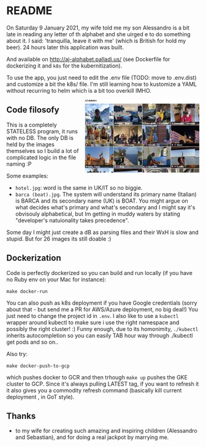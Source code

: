 # README

On Saturday 9 January 2021, my wife told me my son Alessandro is a bit late in reading any letter of th alphabet and she uirged e to do something about it. I said: 'tranquilla, leave it with me' (which is British for hold my beer). 24 hours later this application was built.

And available on http://aj-alphabet.palladi.us/ (see Dockerfile for dockerizing it and `k8s` for the kubernitization).

To use the app, you just need to edit the .env file (TODO: move to .env.dist) and customize a bit the k8s/ file.
I'm still learning how to kustomize a YAML without recurring to helm which is a bit too overkill IMHO.

<img src="https://github.com/palladius/baby-alphabet/raw/master/doc/screenshot.jpg" width="300" alt="Screenshot for AJ Alphabet" align='right' />


## Code filosofy

This is a completely STATELESS program, it runs with no DB. The only DB is held by the images themselves so I build a lot of complicated logic in the file naming :P

Some examples:

* `hotel.jpg`: word is the same in UK/IT so no biggie.
* `barca (boat).jpg`. The system will understand its primary name (Italian) is BARCA and its secondary name (UK) is BOAT. You might argue on what decides what's primary and what's secondary and I might say it's obvisouly alphabetical, but Im getting in muddy waters by stating "developer's natuionality takes precedence".
	
Some day I might just create a dB as parsing files and their WxH is slow and stupid. But for 26 images its still doable :)

## Dockerization

Code is perfectly dockerized so you can build and run locally (if you have no Ruby env on your Mac for instance):

    make docker-run
	
You can also push as k8s deployment if you have Google credentials (sorry about that - but send me a PR for AWS/Azure deployment, no big deal!)
You just need to change the project id in `.env`. I also like to use a `kubectl` wrapper around kubectl to make sure i use the right namespace and possibly
the right cluster! :) Funny enough, due to its homonimity, `./kubectl` inherits autocompletion so you can easily TAB hour way through ./kubectl get pods and so on..

Also try:

    make docker-push-to-gcp 

which pushes docker to GCR and then trhough `make up` pushes the GKE cluster to GCP. Since it's always pulling LATEST tag, if you want to refresh it it also gives you a commodity refresh command (basically kill current deployment , in GoT style).

## Thanks 

* to my wife for creating such amazing and inspiring children (Alessandro and Sebastian), and for doing a real jackpot by marrying me.